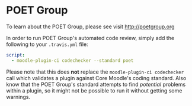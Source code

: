 # POET Group

To learn about the POET Group, please see visit http://poetgroup.org

In order to run POET Group's automated code review, simply add the following to your `.travis.yml` file:

```yaml
script:
  - moodle-plugin-ci codechecker --standard poet
```

Please note that this does **not** replace the `moodle-plugin-ci codechecker` call which validates a plugin against
Core Moodle's coding standard.  Also know that the POET Group's standard attempts to find *potential* problems within
a plugin, so it might not be possible to run it without getting some warnings.

